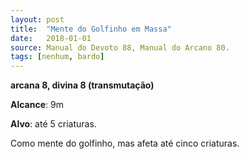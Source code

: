 ```yaml
---
layout: post
title:  "Mente do Golfinho em Massa"
date:   2018-01-01
source: Manual do Devoto 88, Manual do Arcano 80.
tags: [nenhum, bardo]
---
```


**arcana 8, divina 8 (transmutação)**

**Alcance**: 9m

**Alvo**: até 5 criaturas.

Como mente do golfinho, mas afeta até cinco criaturas.
